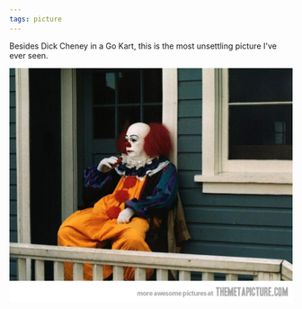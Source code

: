```yaml
---
tags: picture
---
```


Besides Dick Cheney in a Go Kart, this is the most unsettling picture I've ever seen.

![it](https://raw.githubusercontent.com/muneer78/muneer78.github.io/master/images/itsmoking.jpeg)
 
